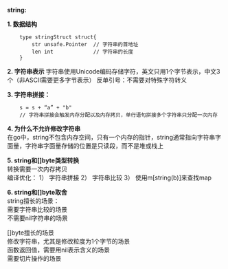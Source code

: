 **string:**

**1. 数据结构**
```
    type stringStruct struct{
        str unsafe.Pointer  // 字符串的首地址
        len int             // 字符串的长度
    }
```  

**2. 字符串表示**
字符串使用Unicode编码存储字符，英文只用1个字节表示，中文3个（非ASCII需要更多字节表示）
反单引号：不需要对特殊字符转义

**3. 字符串拼接：**
```
    s = s + “a” + "b"
    // 字符串拼接会触发内存分配以及内存拷贝，单行语句拼接多个字符串只分配一次内存

```  

**4. 为什么不允许修改字符串**  
在go中，string不包含内存空间，只有一个内存的指针，string通常指向字符串字面量，字符串字面量存储的位置是只读段，而不是堆或栈上

**5. string和[]byte类型转换**  
转换需要一次内存拷贝  
编译优化：
1） 字符串拼接
2） 字符串比较
3） 使用m[string(b)]来查找map

**6. string和[]byte取舍**  
string擅长的场景：  
需要字符串比较的场景  
不需要nil字符串的场景

[]byte擅长的场景  
修改字符串，尤其是修改粒度为1个字节的场景  
函数返回值，需要用nil表示含义的场景  
需要切片操作的场景  